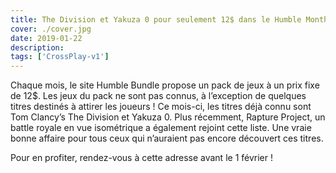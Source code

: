 ```yaml
---
title: The Division et Yakuza 0 pour seulement 12$ dans le Humble Monthly !
cover: ./cover.jpg
date: 2019-01-22
description: 
tags: ['CrossPlay-v1']
---
```

Chaque mois, le site Humble Bundle propose un pack de jeux à un prix fixe de 12$. Les jeux du pack ne sont pas connus, à l’exception de quelques titres destinés à attirer les joueurs ! Ce mois-ci, les titres déjà connu sont Tom Clancy’s The Division et Yakuza 0. Plus récemment, Rapture Project, un battle royale en vue isométrique a également rejoint cette liste. Une vraie bonne affaire pour tous ceux qui n’auraient pas encore découvert ces titres.

Pour en profiter, rendez-vous à cette adresse avant le 1 février !

